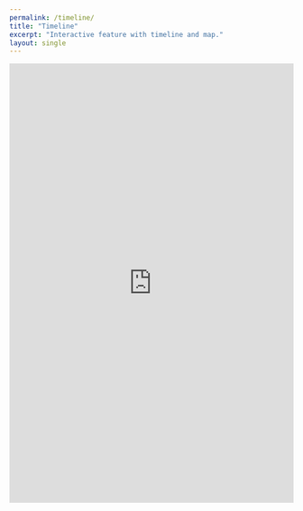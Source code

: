 ```yaml
---  
permalink: /timeline/  
title: "Timeline"  
excerpt: "Interactive feature with timeline and map."  
layout: single  
---  
```


<iframe src="http://timemapper.okfnlabs.org/anon/8nz7rf-early-american-serialized-novels-time-map?embed=1" frameborder="0" style="border: none;" width="100%" height="780;"></iframe>